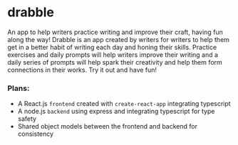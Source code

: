 # drabble
An app to help writers practice writing and improve their craft, having fun along the way! Drabble is an app created by writers for writers to help them get in a better habit of writing each day and honing their skills. Practice exercises and daily prompts will help writers improve their writing and a daily series of prompts will help spark their creativity and help them form connections in their works. Try it out and have fun!


### Plans:
- A React.js `frontend` created with `create-react-app` integrating typescript
- A node.js `backend` using express and integrating typescript for type safety
- Shared object models between the frontend and backend for consistency
